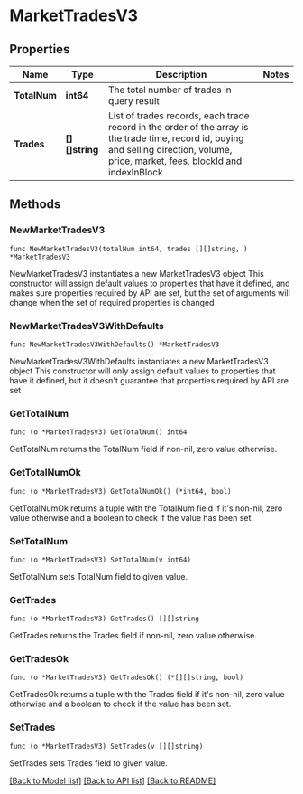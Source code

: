# MarketTradesV3

## Properties

Name | Type | Description | Notes
------------ | ------------- | ------------- | -------------
**TotalNum** | **int64** | The total number of trades in query result | 
**Trades** | **[][]string** | List of trades records, each trade record in the order of the array is the trade time, record id, buying and selling direction, volume, price, market, fees, blockId and indexInBlock | 

## Methods

### NewMarketTradesV3

`func NewMarketTradesV3(totalNum int64, trades [][]string, ) *MarketTradesV3`

NewMarketTradesV3 instantiates a new MarketTradesV3 object
This constructor will assign default values to properties that have it defined,
and makes sure properties required by API are set, but the set of arguments
will change when the set of required properties is changed

### NewMarketTradesV3WithDefaults

`func NewMarketTradesV3WithDefaults() *MarketTradesV3`

NewMarketTradesV3WithDefaults instantiates a new MarketTradesV3 object
This constructor will only assign default values to properties that have it defined,
but it doesn't guarantee that properties required by API are set

### GetTotalNum

`func (o *MarketTradesV3) GetTotalNum() int64`

GetTotalNum returns the TotalNum field if non-nil, zero value otherwise.

### GetTotalNumOk

`func (o *MarketTradesV3) GetTotalNumOk() (*int64, bool)`

GetTotalNumOk returns a tuple with the TotalNum field if it's non-nil, zero value otherwise
and a boolean to check if the value has been set.

### SetTotalNum

`func (o *MarketTradesV3) SetTotalNum(v int64)`

SetTotalNum sets TotalNum field to given value.


### GetTrades

`func (o *MarketTradesV3) GetTrades() [][]string`

GetTrades returns the Trades field if non-nil, zero value otherwise.

### GetTradesOk

`func (o *MarketTradesV3) GetTradesOk() (*[][]string, bool)`

GetTradesOk returns a tuple with the Trades field if it's non-nil, zero value otherwise
and a boolean to check if the value has been set.

### SetTrades

`func (o *MarketTradesV3) SetTrades(v [][]string)`

SetTrades sets Trades field to given value.



[[Back to Model list]](../README.md#documentation-for-models) [[Back to API list]](../README.md#documentation-for-api-endpoints) [[Back to README]](../README.md)


